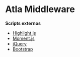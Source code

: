 Atla Middleware
=====

**Scripts externos**
- [Highlight.js](https://highlightjs.org/usage/)
- [Moment.js](http://momentjs.com/)
- [jQuery](http://jquery.com/)
- [Bootstrap](http://getbootstrap.com/javascript/)